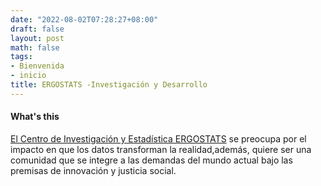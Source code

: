 ```yaml
---
date: "2022-08-02T07:28:27+08:00"
draft: false
layout: post
math: false
tags:
- Bienvenida
- inicio
title: ERGOSTATS -Investigación y Desarrollo
---
```

#### What's this

[El Centro de Investigación y Estadística ERGOSTATS](https://github.com/ergostats) se preocupa por el impacto en que los datos transforman la realidad,además, quiere ser una comunidad que se integre a las demandas del mundo actual bajo las premisas de innovación y justicia social.


